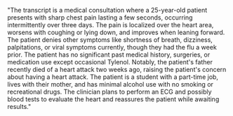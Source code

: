 "The transcript is a medical consultation where a 25-year-old patient presents with sharp chest pain lasting a few seconds, occurring intermittently over three days. The pain is localized over the heart area, worsens with coughing or lying down, and improves when leaning forward. The patient denies other symptoms like shortness of breath, dizziness, palpitations, or viral symptoms currently, though they had the flu a week prior. The patient has no significant past medical history, surgeries, or medication use except occasional Tylenol. Notably, the patient's father recently died of a heart attack two weeks ago, raising the patient's concern about having a heart attack. The patient is a student with a part-time job, lives with their mother, and has minimal alcohol use with no smoking or recreational drugs. The clinician plans to perform an ECG and possibly blood tests to evaluate the heart and reassures the patient while awaiting results."